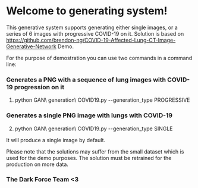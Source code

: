 # Welcome to generating system!

This generative system supports generating either single images, or a series of 6 images with progressive COVID-19 on it. 
Solution is based on https://github.com/brendon-ng/COVID-19-Affected-Lung-CT-Image-Generative-Network Demo. 

For the purpose of demostration you can use two commands in a command line:

### Generates a PNG with a sequence of lung images with COVID-19 progression on it
1. python GAN\ generation\ COVID19.py --generation_type PROGRESSIVE

### Generates a single PNG image with lungs with COVID-19
2. python GAN\ generation\ COVID19.py --generation_type SINGLE

It will produce a single image by default.

Please note that the solutions may suffer from the small dataset which is used for the demo purposes. The solution must be retrained for the production on more data.

### The Dark Force Team <3
